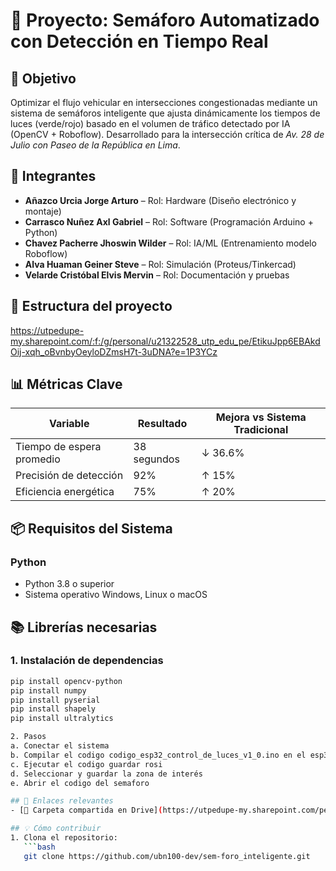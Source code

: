 # 🚦 Proyecto: Semáforo Automatizado con Detección en Tiempo Real

## 🎯 Objetivo
Optimizar el flujo vehicular en intersecciones congestionadas mediante un sistema de semáforos inteligente que ajusta dinámicamente los tiempos de luces (verde/rojo) basado en el volumen de tráfico detectado por IA (OpenCV + Roboflow). Desarrollado para la intersección crítica de *Av. 28 de Julio con Paseo de la República en Lima*.

## 👥 Integrantes
- **Añazco Urcia Jorge Arturo** – Rol: Hardware (Diseño electrónico y montaje)
- **Carrasco Nuñez Axl Gabriel** – Rol: Software (Programación Arduino + Python)
- **Chavez Pacherre Jhoswin Wilder** – Rol: IA/ML (Entrenamiento modelo Roboflow)
- **Alva Huaman Geiner Steve** – Rol: Simulación (Proteus/Tinkercad)
- **Velarde Cristóbal Elvis Mervin** – Rol: Documentación y pruebas

## 📁 Estructura del proyecto
https://utpedupe-my.sharepoint.com/:f:/g/personal/u21322528_utp_edu_pe/EtikuJpp6EBAkdOij-xqh_oBvnbyOeyloDZmsH7t-3uDNA?e=1P3YCz 

## 📊 Métricas Clave
| Variable | Resultado | Mejora vs Sistema Tradicional |
|----------|-----------|-------------------------------|
| Tiempo de espera promedio | 38 segundos | ↓ 36.6% |
| Precisión de detección | 92% | ↑ 15% |
| Eficiencia energética | 75% | ↑ 20% |


## 📦 Requisitos del Sistema

### Python

- Python 3.8 o superior
- Sistema operativo Windows, Linux o macOS

## 📚 Librerías necesarias

### 1. Instalación de dependencias

```bash
pip install opencv-python
pip install numpy
pip install pyserial
pip install shapely
pip install ultralytics

2. Pasos
a. Conectar el sistema
b. Compilar el codigo codigo_esp32_control_de_luces_v1_0.ino en el esp32
c. Ejecutar el codigo guardar rosi
d. Seleccionar y guardar la zona de interés
e. Abrir el codigo del semaforo

## 🔗 Enlaces relevantes
- [📂 Carpeta compartida en Drive](https://utpedupe-my.sharepoint.com/personal/u21322528_utp_edu_pe/_layouts/15/onedrive.aspx?id=%2Fpersonal%2Fu21322528_utp_edu_pe%2FDocuments%2FEstructura%20del%20proyecto&ga=1)

## 💡 Cómo contribuir
1. Clona el repositorio:  
   ```bash
   git clone https://github.com/ubn100-dev/sem-foro_inteligente.git
